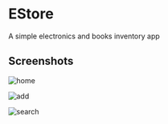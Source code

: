 # EStore
A simple electronics and books inventory app 

## Screenshots
![home](/../master/images/home.png?raw=true)

![add](/../master/images/add.png?raw=true)

![search](/../master/images/add.png?raw=true)
